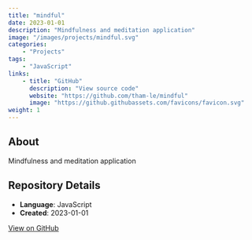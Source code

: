 ```yaml
---
title: "mindful"
date: 2023-01-01
description: "Mindfulness and meditation application"
image: "/images/projects/mindful.svg"
categories:
    - "Projects"
tags:
    - "JavaScript"
links:
    - title: "GitHub"
      description: "View source code"
      website: "https://github.com/tham-le/mindful"
      image: "https://github.githubassets.com/favicons/favicon.svg"
weight: 1
---
```


## About

Mindfulness and meditation application

## Repository Details

- **Language**: JavaScript
- **Created**: 2023-01-01

[View on GitHub](https://github.com/tham-le/mindful)

